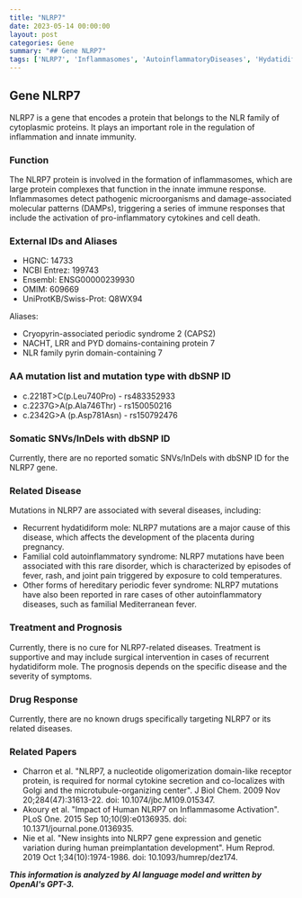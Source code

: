 ```yaml
---
title: "NLRP7"
date: 2023-05-14 00:00:00
layout: post
categories: Gene
summary: "## Gene NLRP7"
tags: ['NLRP7', 'Inflammasomes', 'AutoinflammatoryDiseases', 'HydatidiformMole', 'PeriodicFeverSyndrome', 'CytokineSecretion', 'GeneticVariation', 'DrugResponse']
---
```


## Gene NLRP7

NLRP7 is a gene that encodes a protein that belongs to the NLR family of cytoplasmic proteins. It plays an important role in the regulation of inflammation and innate immunity.

### Function
The NLRP7 protein is involved in the formation of inflammasomes, which are large protein complexes that function in the innate immune response. Inflammasomes detect pathogenic microorganisms and damage-associated molecular patterns (DAMPs), triggering a series of immune responses that include the activation of pro-inflammatory cytokines and cell death.

### External IDs and Aliases
- HGNC: 14733
- NCBI Entrez: 199743
- Ensembl: ENSG00000239930
- OMIM: 609669
- UniProtKB/Swiss-Prot: Q8WX94

Aliases: 
- Cryopyrin-associated periodic syndrome 2 (CAPS2)
- NACHT, LRR and PYD domains-containing protein 7
- NLR family pyrin domain-containing 7

### AA mutation list and mutation type with dbSNP ID
- c.2218T>C(p.Leu740Pro) - rs483352933
- c.2237G>A(p.Ala746Thr) - rs150050216
- c.2342G>A (p.Asp781Asn) - rs150792476

### Somatic SNVs/InDels with dbSNP ID

Currently, there are no reported somatic SNVs/InDels with dbSNP ID for the NLRP7 gene.

### Related Disease

Mutations in NLRP7 are associated with several diseases, including:

- Recurrent hydatidiform mole: NLRP7 mutations are a major cause of this disease, which affects the development of the placenta during pregnancy.
- Familial cold autoinflammatory syndrome: NLRP7 mutations have been associated with this rare disorder, which is characterized by episodes of fever, rash, and joint pain triggered by exposure to cold temperatures.
- Other forms of hereditary periodic fever syndrome: NLRP7 mutations have also been reported in rare cases of other autoinflammatory diseases, such as familial Mediterranean fever.

### Treatment and Prognosis

Currently, there is no cure for NLRP7-related diseases. Treatment is supportive and may include surgical intervention in cases of recurrent hydatidiform mole. The prognosis depends on the specific disease and the severity of symptoms.

### Drug Response

Currently, there are no known drugs specifically targeting NLRP7 or its related diseases.

### Related Papers

- Charron et al. "NLRP7, a nucleotide oligomerization domain-like receptor protein, is required for normal cytokine secretion and co-localizes with Golgi and the microtubule-organizing center". J Biol Chem. 2009 Nov 20;284(47):31613-22. doi: 10.1074/jbc.M109.015347.
- Akoury et al. "Impact of Human NLRP7 on Inflammasome Activation". PLoS One. 2015 Sep 10;10(9):e0136935. doi: 10.1371/journal.pone.0136935.
- Nie et al. "New insights into NLRP7 gene expression and genetic variation during human preimplantation development". Hum Reprod. 2019 Oct 1;34(10):1974-1986. doi: 10.1093/humrep/dez174.

**_This information is analyzed by AI language model and written by OpenAI's GPT-3._**